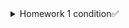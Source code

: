 <details>
<summary>Homework 1 condition✅</summary>
# Git-branch-hw
  
1. На локальном репозитории сделать ветки для:
- Postman
- Jmeter
- CheckLists
- Bag Reports
- SQL
- Charles
- Mobile testing
  
$git branch Postman  
$git branch Jmeter  
$git branch Checklists  
$git branch Bug_reports  
$git branch SQL  
$git branch Charles  
$git branch Mobile_testing  
  
2. Запушить все ветки на внешний репозиторий  
$git push -u origin Postman Jmeter Check_lists Bug_reports SQL Charles Mobile_testing  
  
3. В ветке Bag Reports сделать текстовый документ со структурой баг репорта  
$git branch  
$git checkout Bug_reports  
$cat > bug_report_structure.txt  
$vim bug_report_structure.txt  
  
4. Запушить структуру багрепорта на внешний репозиторий  
$git add .  
$git commit -m "BR structure"  
$git status  
$git push  
5. Вмержить ветку Bag Reports в Main  
$git branch  
$git checkout main  
$git merge Bug_reports  

6. Запушить main на внешний репозиторий.  
$git status  
$git add bug_report_structure.txt  
$git commit -m "copy BR str"  
$git push  
7. В ветке CheckLists набросать структуру чек листа.  
$git checkout Check_lists  
$cat > Check_list_structure.txt  
$vim Check_list_structure.txt  
  
8. Запушить структуру на внешний репозиторий  
$git add .  
$git commit -m "CL str"  
$git push  
  
9. На внешнем репозитории сделать Pull Request ветки CheckLists в main  
После git push Check_list_structure.txt ветки Check_lists нажимаем на зеленую кнопку Compare&pull request 

10. Синхронизировать Внешнюю и Локальную ветки Main  
$git fetch  
$git checkout main  
$git pull  
  
</details>
